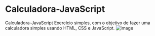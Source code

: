 # Calculadora-JavaScript
Calculadora-JavaScript Exercício simples, com o objetivo de fazer uma calculadora simples usando HTML, CSS e JavaScript. 
![image](https://user-images.githubusercontent.com/88354345/179054178-4b96179d-432d-48cb-bb2d-8a412526167c.png)
